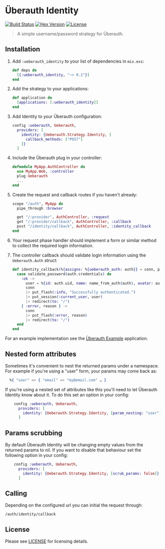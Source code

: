 # Überauth Identity
[![Build Status][travis-img]][travis] [![Hex Version][hex-img]][hex] [![License][license-img]][license]

[travis-img]: https://travis-ci.org/ueberauth/ueberauth_identity.svg?branch=master
[travis]: https://travis-ci.org/ueberauth/ueberauth_identity
[hex-img]: https://img.shields.io/hexpm/v/ueberauth_identity.svg
[hex]: https://hex.pm/packages/ueberauth_identity
[license-img]: http://img.shields.io/badge/license-MIT-brightgreen.svg
[license]: http://opensource.org/licenses/MIT

> A simple username/password strategy for Überauth.

## Installation

1. Add `:ueberauth_identity` to your list of dependencies in `mix.exs`:

    ```elixir
    def deps do
      [{:ueberauth_identity, "~> 0.2"}]
    end
    ```

1. Add the strategy to your applications:

    ```elixir
    def application do
      [applications: [:ueberauth_identity]]
    end
    ```

1. Add Identity to your Überauth configuration:

    ```elixir
    config :ueberauth, Ueberauth,
      providers: [
        identity: {Ueberauth.Strategy.Identity, [
          callback_methods: ["POST"]
        ]}
      ]
    ```

1.  Include the Überauth plug in your controller:

    ```elixir
    defmodule MyApp.AuthController do
      use MyApp.Web, :controller
      plug Ueberauth
      ...
    end
    ```

1.  Create the request and callback routes if you haven't already:

    ```elixir
    scope "/auth", MyApp do
      pipe_through :browser

      get "/:provider", AuthController, :request
      get "/:provider/callback", AuthController, :callback
      post "/identity/callback", AuthController, :identity_callback
    end
    ```

1. Your request phase handler should implement a form or similar method to collect the required login information.

1. The controller callback should validate login information using the `Ueberauth.Auth` struct:

    ```elixir
    def identity_callback(%{assigns: %{ueberauth_auth: auth}} = conn, params) do
      case validate_password(auth.credentials) do
        :ok ->
          user = %{id: auth.uid, name: name_from_auth(auth), avatar: auth.info.image}
          conn
          |> put_flash(:info, "Successfully authenticated.")
          |> put_session(:current_user, user)
          |> redirect(to: "/")
        { :error, reason } ->
          conn
          |> put_flash(:error, reason)
          |> redirect(to: "/")
      end
    end
    ```

For an example implementation see the [Überauth Example](https://github.com/ueberauth/ueberauth_example) application.

## Nested form attributes

Sometimes it's convenient to nest the returned params under a namespace. For
example if you're using a "user" form, your params may come back as:

```elixir
  %{ "user" => { "email" => "my@email.com" … }
```

If you're using a nested set of attributes like this you'll need to let
Überauth Identity know about it. To do this set an option in your config:

```elixir
    config :ueberauth, Ueberauth,
      providers: [
        identity: {Ueberauth.Strategy.Identity, [param_nesting: "user"]}
      ]
```

## Params scrubbing

By default Überauth Identity will be changing empty values from the returned
params to nil.
If you want to disable that behaviour set the following option in your config:

```elixir
    config :ueberauth, Ueberauth,
      providers: [
        identity: {Ueberauth.Strategy.Identity, [scrub_params: false]}
      ]
```

## Calling

Depending on the configured url you can initial the request through:

    /auth/identity/callback

## License

Please see [LICENSE](https://github.com/ueberauth/ueberauth_identity/blob/master/LICENSE) for licensing details.

